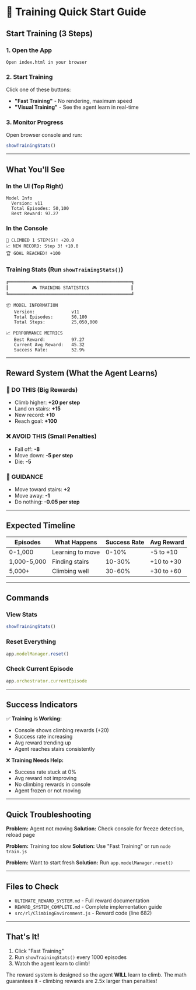 # 🚀 Training Quick Start Guide

## Start Training (3 Steps)

### 1. Open the App
```
Open index.html in your browser
```

### 2. Start Training
Click one of these buttons:
- **"Fast Training"** - No rendering, maximum speed
- **"Visual Training"** - See the agent learn in real-time

### 3. Monitor Progress
Open browser console and run:
```javascript
showTrainingStats()
```

---

## What You'll See

### In the UI (Top Right)
```
Model Info
  Version: v11
  Total Episodes: 50,100
  Best Reward: 97.27
```

### In the Console
```
🎯 CLIMBED 1 STEP(S)! +20.0
📈 NEW RECORD: Step 3! +10.0
🏆 GOAL REACHED! +100
```

### Training Stats (Run `showTrainingStats()`)
```
╔═══════════════════════════════════════════════╗
║         🎮 TRAINING STATISTICS                ║
╚═══════════════════════════════════════════════╝

📦 MODEL INFORMATION
   Version:              v11
   Total Episodes:       50,100
   Total Steps:          25,050,000
   
📈 PERFORMANCE METRICS
   Best Reward:          97.27
   Current Avg Reward:   45.32
   Success Rate:         52.9%
```

---

## Reward System (What the Agent Learns)

### 🎯 DO THIS (Big Rewards)
- Climb higher: **+20 per step**
- Land on stairs: **+15**
- New record: **+10**
- Reach goal: **+100**

### ❌ AVOID THIS (Small Penalties)
- Fall off: **-8**
- Move down: **-5 per step**
- Die: **-5**

### 🧭 GUIDANCE
- Move toward stairs: **+2**
- Move away: **-1**
- Do nothing: **-0.05 per step**

---

## Expected Timeline

| Episodes | What Happens | Success Rate | Avg Reward |
|----------|--------------|--------------|------------|
| 0-1,000 | Learning to move | 0-10% | -5 to +10 |
| 1,000-5,000 | Finding stairs | 10-30% | +10 to +30 |
| 5,000+ | Climbing well | 30-60% | +30 to +60 |

---

## Commands

### View Stats
```javascript
showTrainingStats()
```

### Reset Everything
```javascript
app.modelManager.reset()
```

### Check Current Episode
```javascript
app.orchestrator.currentEpisode
```

---

## Success Indicators

✅ **Training is Working:**
- Console shows climbing rewards (+20)
- Success rate increasing
- Avg reward trending up
- Agent reaches stairs consistently

❌ **Training Needs Help:**
- Success rate stuck at 0%
- Avg reward not improving
- No climbing rewards in console
- Agent frozen or not moving

---

## Quick Troubleshooting

**Problem:** Agent not moving
**Solution:** Check console for freeze detection, reload page

**Problem:** Training too slow
**Solution:** Use "Fast Training" or run `node train.js`

**Problem:** Want to start fresh
**Solution:** Run `app.modelManager.reset()`

---

## Files to Check

- `ULTIMATE_REWARD_SYSTEM.md` - Full reward documentation
- `REWARD_SYSTEM_COMPLETE.md` - Complete implementation guide
- `src/rl/ClimbingEnvironment.js` - Reward code (line 682)

---

## That's It!

1. Click "Fast Training"
2. Run `showTrainingStats()` every 1000 episodes
3. Watch the agent learn to climb!

The reward system is designed so the agent **WILL** learn to climb. The math guarantees it - climbing rewards are 2.5x larger than penalties!
